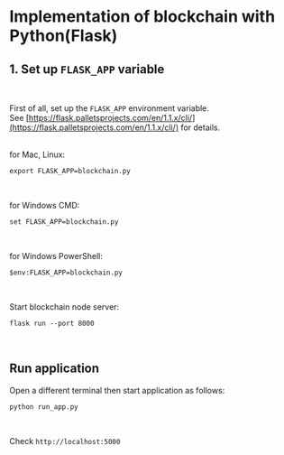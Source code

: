 # Implementation of blockchain with Python(Flask)

## 1. Set up `FLASK_APP` variable

<br />

First of all, set up the `FLASK_APP` environment variable.<br />
See [https://flask.palletsprojects.com/en/1.1.x/cli/](https://flask.palletsprojects.com/en/1.1.x/cli/) for details.<br /><br />


 for Mac, Linux:<br />

```
export FLASK_APP=blockchain.py 
```

<br />

for Windows CMD:<br />

```
set FLASK_APP=blockchain.py
```

<br />

for Windows PowerShell:<br />

```
$env:FLASK_APP=blockchain.py
```

<br />

Start blockchain node server:<br />

```
flask run --port 8000
```

<br />

## Run application

Open a different terminal then start application as follows:<br />

```
python run_app.py
```

<br />

Check `http://localhost:5000`